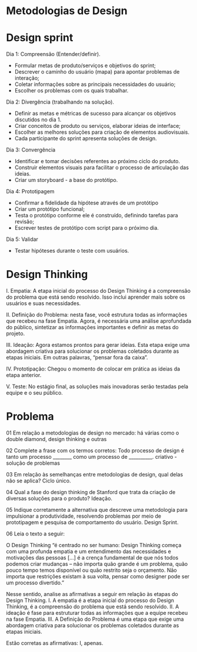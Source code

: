 # Metodologias de Design

# Design sprint

Dia 1: Compreensão (Entender/definir). 
- Formular metas de produto/serviços e objetivos do sprint;
- Descrever o caminho do usuário (mapa) para apontar problemas de interação;
- Coletar informações sobre as principais necessidades do usuário;
- Escolher os problemas com os quais trabalhar.

Dia 2: Divergência (trabalhando na solução).
- Definir as metas e métricas de sucesso para alcançar os objetivos discutidos no dia 1.
- Criar conceitos de produto ou serviços, elaborar ideias de interface;
- Escolher as melhores soluções para criação de elementos audiovisuais.
- Cada participante do sprint apresenta soluções de design.

Dia 3: Convergência
- Identificar e tomar decisões referentes ao próximo ciclo do produto.
- Construir elementos visuais para facilitar o processo de articulação das ideias.
- Criar um storyboard - a base do protótipo. 

Dia 4: Prototipagem
- Confirmar a fidelidade da hipótese através de um protótipo
- Criar um protótipo funcional;
- Testa o protótipo conforme ele é construído, definindo tarefas para revisão;
- Escrever testes de protótipo com script para o próximo dia.

Dia 5: Validar
- Testar hipóteses durante o teste com usuários. 


# Design Thinking

I. Empatia: A etapa inicial do processo do Design Thinking é a compreensão do problema que está sendo resolvido. Isso inclui aprender mais sobre os usuários e suas necessidades.

II. Definição do Problema: nesta fase, você estrutura todas as informações que recebeu na fase Empatia. Agora, é necessária uma análise aprofundada do público, sintetizar as informações importantes e definir as metas do projeto.

III. Ideação: Agora estamos prontos para gerar ideias. Esta etapa exige uma abordagem criativa para solucionar os problemas coletados durante as etapas iniciais. Em outras palavras, “pensar fora da caixa”.

IV. Prototipação: Chegou o momento de colocar em prática as ideias da etapa anterior.

V. Teste: No estágio final, as soluções mais inovadoras serão testadas pela equipe e o seu público.


# Problema

01
Em relação a metodologias de design no mercado:
há várias como o double diamond, design thinking e outras

02
Complete a frase com os termos corretos: Todo processo de design é tanto um processo ________ como um processo de __________. 
criativo - solução de problemas

03
Em relação às semelhanças entre metodologias de design, qual delas não se aplica?
Ciclo único.

04
Qual a fase do design thinking de Stanford que trata da criação de diversas soluções para o produto?
Ideação.

05
Indique corretamente a alternativa que descreve uma metodologia para impulsionar a produtividade, resolvendo problemas por meio de prototipagem e pesquisa de comportamento do usuário.
Design Sprint.

06
Leia o texto a seguir:

O Design Thinking “é centrado no ser humano: Design Thinking começa com uma profunda empatia e um entendimento das necessidades e motivações das pessoas [...] é a crença fundamental de que nós todos podemos criar mudanças – não importa quão grande é um problema, quão pouco tempo temos disponível ou quão restrito seja o orçamento. Não importa que restrições existam à sua volta, pensar como designer pode ser um processo divertido.”

Nesse sentido, analise as afirmativas a seguir em relação às etapas do Design Thinking.
I. A empatia é a etapa inicial do processo do Design Thinking, é a compreensão do problema que está sendo resolvido.
II. A ideação é fase para estruturar todas as informações que a equipe recebeu na fase Empatia.
III. A Definição do Problema é uma etapa que exige uma abordagem criativa para solucionar os problemas coletados durante as etapas iniciais.

Estão corretas as afirmativas:
I, apenas.
